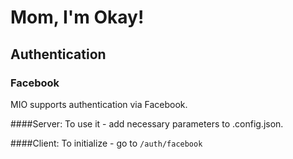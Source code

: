# Mom, I'm Okay!

## Authentication

### Facebook

MIO supports authentication via Facebook.

####Server:
To use it - add necessary parameters to .config.json.

####Client:
To initialize - go to `/auth/facebook`

